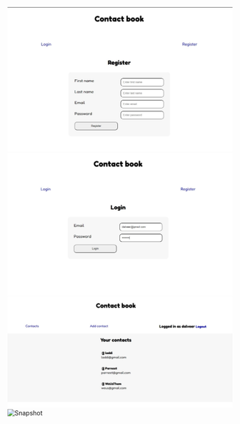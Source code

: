 ![Snapshot](https://github.com/dalveersidhu97/WeUsThemTest/blob/main/snaps/contact1.jpg)
![Snapshot](https://github.com/dalveersidhu97/WeUsThemTest/blob/main/snaps/contact2.jpg)
![Snapshot](https://github.com/dalveersidhu97/WeUsThemTest/blob/main/snaps/contacts.jpg)
![Snapshot](https://github.com/dalveersidhu97/WeUsThemTest/blob/main/snaps/contact3.jpg)
